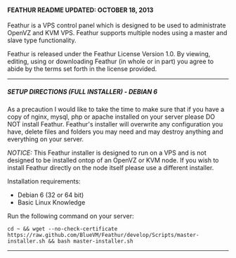 #### FEATHUR README UPDATED: OCTOBER 18, 2013

Feathur is a VPS control panel which is
designed to be used to administrate OpenVZ
and KVM VPS. Feathur supports multiple nodes
using a master and slave type functionality.

Feathur is released under the Feathur License 
Version 1.0. By viewing, editing,
using or downloading Feathur (in whole
or in part) you agree to abide by the terms
set forth in the license provided.

---------------------------------------

##### SETUP DIRECTIONS (FULL INSTALLER) - DEBIAN 6

As a precaution I would like to take the
time to make sure that if you have a copy
of nginx, mysql, php or apache installed
on your server please DO NOT install Feathur.
Feathur's installer will overwrite any
configuration you have, delete files and
folders you may need and may destroy
anything and everything on your server.

*NOTICE:* This Feathur installer is designed to
run on a VPS and is not designed to be installed
ontop of an OpenVZ or KVM node. If you wish to
install Feathur directly on the node itself
please use a different installer.

Installation requirements:
* Debian 6 (32 or 64 bit)
* Basic Linux Knowledge

Run the following command on your server:

	cd ~ && wget --no-check-certificate https://raw.github.com/BlueVM/Feathur/develop/Scripts/master-installer.sh && bash master-installer.sh


---------------------------------------